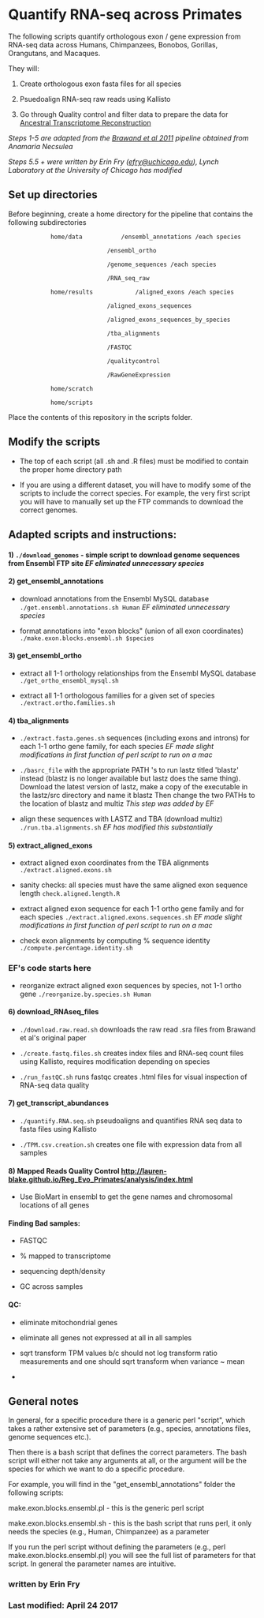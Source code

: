 # Quantify RNA-seq across Primates

The following scripts quantify orthologous exon / gene expression from RNA-seq data across Humans, Chimpanzees, Bonobos, Gorillas, Orangutans, and Macaques.

They will:

1) Create orthologous exon fasta files for all species

2) Psuedoalign RNA-seq raw reads using Kallisto

3) Go through Quality control and filter data to prepare the data for [Ancestral Transcriptome Reconstruction](https://github.com/erinfry6/AncGeneExpReconstructionBT)

*Steps 1-5 are adapted from the [Brawand et al 2011](http://www.ncbi.nlm.nih.gov/pubmed/22012392) pipeline obtained from Anamaria Necsulea*


*Steps 5.5 + were written by Erin Fry (efry@uchicago.edu), Lynch Laboratory at the University of Chicago has modified*

## Set up directories

Before beginning, create a home directory for the pipeline that contains the following subdirectories

				home/data  			/ensembl_annotations /each species

		   						/ensembl_ortho

		   						/genome_sequences /each species
		   						
		   						/RNA_seq_raw

				home/results 			/aligned_exons /each species

								/aligned_exons_sequences
								
								/aligned_exons_sequences_by_species

								/tba_alignments
								
								/FASTQC
								
								/qualitycontrol
								
								/RawGeneExpression

				home/scratch

				home/scripts

Place the contents of this repository in the scripts folder.


## Modify the scripts

 - The top of each script (all .sh and .R files) must be modified to contain the proper home directory path
 
 - If you are using a different dataset, you will have to modify some of the scripts to include the correct species. For example, the very first script you will have to manually set up the FTP commands to download the correct genomes.


## Adapted scripts and instructions:

#### 1) `./download_genomes`  - simple script to download genome sequences from Ensembl FTP site  *EF eliminated unnecessary species*

#### 2) get_ensembl_annotations 

  - download annotations from the Ensembl MySQL database `./get.ensembl.annotations.sh Human` *EF eliminated unnecessary species*

 -  format annotations into "exon blocks" (union of all exon coordinates) `./make.exon.blocks.ensembl.sh $species`

#### 3) get_ensembl_ortho

 - extract all 1-1 orthology relationships from the Ensembl MySQL database `./get_ortho_ensembl_mysql.sh`

 - extract all 1-1 orthologous families for a given set of species `./extract.ortho.families.sh`

#### 4) tba_alignments

 - `./extract.fasta.genes.sh` sequences (including exons and introns) for each 1-1 ortho gene family, for each species *EF made slight modifications in first function of perl script to run on a mac*
 
 - `./basrc_file` with the appropriate PATH 's to run lastz titled 'blastz' instead (blastz is no longer available but lastz does the same thing).
 	Download the latest version of lastz, make a copy of the executable in the lastz/src directory and name it blastz
 	Then change the two PATHs to the location of blastz and multiz  *This step was added by EF*
 	
 - align these sequences with LASTZ and TBA (download multiz) `./run.tba.alignments.sh` *EF has modified this substantially*

#### 5) extract_aligned_exons

 - extract aligned exon coordinates from the TBA alignments `./extract.aligned.exons.sh`

 - sanity checks:  all species must have the same aligned exon sequence length `check.aligned.length.R`

 - extract aligned exon sequence for each 1-1 ortho gene family and for each species `./extract.aligned.exons.sequences.sh` *EF made slight modifications in first function of perl script to run on a mac*

 - check exon alignments by computing % sequence identity `./compute.percentage.identity.sh`
 
  ### EF's code starts here
 
 - reorganize extract aligned exon sequences by species, not 1-1 ortho gene `./reorganize.by.species.sh Human`
 
 
#### 6) download_RNAseq_files

 - `./download.raw.read.sh` downloads the raw read .sra files from Brawand et al's original paper
 
 - `./create.fastq.files.sh` creates index files and RNA-seq count files using Kallisto, requires modification depending on species
 
 - `./run_fastQC.sh` runs fastqc creates .html files for visual inspection of RNA-seq data quality
 
 #### 7) get_transcript_abundances

 - `./quantify.RNA.seq.sh` pseudoaligns and quantifies RNA seq data to fasta files using Kallisto
 
 - `./TPM.csv.creation.sh` creates one file with expression data from all samples
 
 #### 8) Mapped Reads Quality Control http://lauren-blake.github.io/Reg_Evo_Primates/analysis/index.html
 
 - Use BioMart in ensembl to get the gene names and chromosomal locations of all genes
 
 
 
#### Finding Bad samples:
 
 - FASTQC
 
 - % mapped to transcriptome
 
 - sequencing depth/density
 
 - GC across samples
 
 #### QC:
 
 - eliminate mitochondrial genes
 
 - eliminate all genes not expressed at all in all samples
 
 - sqrt transform TPM values b/c should not log transform ratio measurements  and one should sqrt transform when variance ~ mean
 
 -

## General notes
In general, for a specific procedure there is a generic perl "script", which takes a rather extensive set of parameters (e.g., species, annotations files, genome sequences etc.). 

Then there is a bash script that defines the correct parameters. The bash script will either not take any arguments at all, or the argument will be the species for which we want to do a specific procedure. 

For example, you will find in the "get_ensembl_annotations" folder the following scripts:

make.exon.blocks.ensembl.pl - this is the generic perl script

make.exon.blocks.ensembl.sh - this is the bash script that runs perl, it only needs the species (e.g., Human, Chimpanzee) as a parameter

If you run the perl script without defining the parameters (e.g., perl make.exon.blocks.ensembl.pl)  you will see the full list of parameters for that script. In general the parameter names are intuitive. 





### written by Erin Fry
### Last modified: April 24 2017
